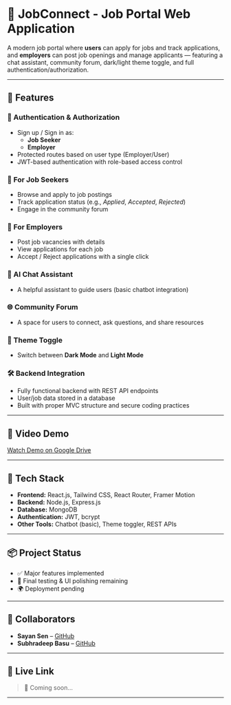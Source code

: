 # 💼 JobConnect - Job Portal Web Application

A modern job portal where **users** can apply for jobs and track applications, and **employers** can post job openings and manage applicants — featuring a chat assistant, community forum, dark/light theme toggle, and full authentication/authorization.

---

## 🚀 Features

### 👥 Authentication & Authorization
- Sign up / Sign in as:
  - **Job Seeker**
  - **Employer**
- Protected routes based on user type (Employer/User)
- JWT-based authentication with role-based access control

### 🎯 For Job Seekers
- Browse and apply to job postings
- Track application status (e.g., *Applied*, *Accepted*, *Rejected*)
- Engage in the community forum

### 🏢 For Employers
- Post job vacancies with details
- View applications for each job
- Accept / Reject applications with a single click

### 🧠 AI Chat Assistant
- A helpful assistant to guide users (basic chatbot integration)

### 🌐 Community Forum
- A space for users to connect, ask questions, and share resources

### 🌙 Theme Toggle
- Switch between **Dark Mode** and **Light Mode**

### 🛠️ Backend Integration
- Fully functional backend with REST API endpoints
- User/job data stored in a database
- Built with proper MVC structure and secure coding practices

---

## 🎥 Video Demo
[Watch Demo on Google Drive](https://drive.google.com/file/d/1iZ0nY4SScsncdUMwYHanX6EbWfQogUye/view?usp=drive_link)


---

## 🧩 Tech Stack

- **Frontend:** React.js, Tailwind CSS, React Router, Framer Motion
- **Backend:** Node.js, Express.js
- **Database:** MongoDB
- **Authentication:** JWT, bcrypt
- **Other Tools:** Chatbot (basic), Theme toggler, REST APIs

---

## 📦 Project Status

- ✅ Major features implemented
- 🔧 Final testing & UI polishing remaining
- 🌍 Deployment pending

---

## 🤝 Collaborators

- **Sayan Sen** – [GitHub](https://github.com/Sayan0361)
- **Subhradeep Basu** – [GitHub](https://github.com/SubhradeepBasu18)

---

## 🔗 Live Link

> 🚧 Coming soon...

---

